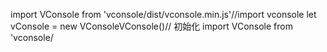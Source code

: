import VConsole from 'vconsole/dist/vconsole.min.js'//import vconsole
let vConsole = new VConsoleVConsole()// 初始化
import VConsole from 'vconsole/
